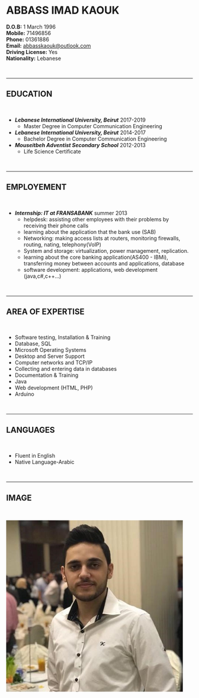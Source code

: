 # ABBASS IMAD KAOUK 

**D.O.B:** 1 March 1996 <br>
**Mobile:** 71496856 <br>
**Phone:** 01361886 <br>
**Email:** abbasskaouk@outlook.com <br>
**Driving License:** Yes <br>
**Nationality:** Lebanese <br>

<br>

---

## EDUCATION
<br>

* ***Lebanese International University, Beirut*** 2017-2019
    * Master Degree in Computer Communication Engineering
* ***Lebanese International University, Beirut*** 2014-2017
    * Bachelor Degree in Computer Communication Engineering
* ***Mouseitbeh Adventist Secondary School*** 2012-2013
    * Life Science Certificate

<br>

---

## EMPLOYEMENT
<br>

* ***Internship: IT at FRANSABANK*** summer 2013
    * helpdesk: assisting other employees with their problems by receiving their phone calls
    * learning about the application that the bank use (SAB)
    * Networking: making access lists at routers, monitoring firewalls, routing, nating, telephony(VoIP)
    * System and storage: virtualization, power management, replication.
    * learning about the core banking application(AS400 - IBMi), transferring money between accounts and applications, database
    * software development: applications, web development (java,c#,c++...)

<br>

---
## AREA OF EXPERTISE
<br>

* Software testing, Installation & Training
* Database, SQL
* Microsoft Operating Systems
* Desktop and Server Support
* Computer networks and TCP/IP
* Collecting and entering data in databases
* Documentation & Training
* Java
* Web development (HTML, PHP)
* Arduino

<br>

---

## LANGUAGES
<br>

* Fluent in English
* Native Language-Arabic

<br>

---

## IMAGE
<br>

![profile pic](https://raw.githubusercontent.com/abbasskaouk/Marddown-cv/master/pic/profile%20pic.jpg)
